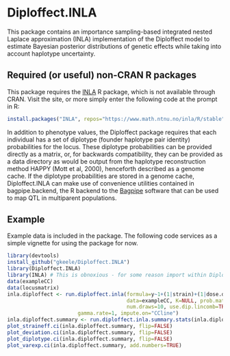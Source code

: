 Diploffect.INLA
===============

This package contains an importance sampling-based integrated nested Laplace approximation (INLA) implementation of the Diploffect model to estimate Bayesian posterior distributions of genetic effects while taking into account haplotype uncertainty.

## Required (or useful) non-CRAN R packages

This package requires the [INLA](http://www.r-inla.org/) R package, which is not available through CRAN. Visit the site, or more simply enter the following code at the prompt in R:
```r
install.packages("INLA", repos="https://www.math.ntnu.no/inla/R/stable")
```  
In addition to phenotype values, the Diploffect package requires that each individual has a set of diplotype (founder haplotype pair identity) probabilities for the locus. These diplotype probabilities can be provided directly as a matrix, or, for backwards compatibility, they can be provided as a data directory as would be output from the haplotype reconstruction method HAPPY (Mott et al, 2000), henceforth described as a genome cache. If the diplotype probabilities are stored in a genome cache, Diploffect.INLA can make use of convenience utilities contained in bagpipe.backend, the R backend to the [Bagpipe](http://valdarlab.unc.edu/software/bagpipe/_build/html/index.html) software that can be used to map QTL in multiparent populations.

## Example 

Example data is included in the package. The following code services as a simple vignette for using the package for now.

```r
library(devtools)
install_github("gkeele/Diploffect.INLA")
library(Diploffect.INLA)
library(INLA) # This is obnoxious - for some reason import within Diploffect.INLA does not work
data(exampleCC)
data(locusmatrix)
inla.diploffect <- run.diploffect.inla(formula=y~1+(1|strain)+(1|dose.date), add.on=FALSE, 				       
                                       data=exampleCC, K=NULL, prob.matrix=locusmatrix,
                                       num.draws=10, use.dip.lincomb=TRUE, seed=1, 
				       gamma.rate=1, impute.on="CCline")
inla.diploffect.summary <- run.diploffect.inla.summary.stats(inla.diploffect)
plot_straineff.ci(inla.diploffect.summary, flip=FALSE)
plot_deviation.ci(inla.diploffect.summary, flip=FALSE)
plot_diplotype.ci(inla.diploffect.summary, flip=FALSE)
plot_varexp.ci(inla.diploffect.summary, add.numbers=TRUE)
```
